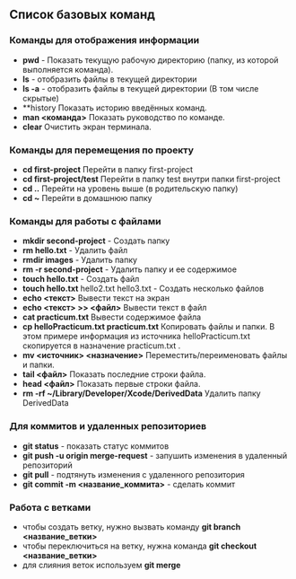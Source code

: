 ## Список базовых команд 

### Команды для отображения информации
* **pwd** - Показать текущую рабочую директорию (папку, из которой выполняется команда).
* **ls** - отобразить файлы в текущей директории
* **ls -a** - отобразить файлы в текущей директории (В том числе скрытые)
* **history Показать историю введённых команд.
* **man <команда>** Показать руководство по команде.
* **clear** Очистить экран терминала.


### Команды для перемещения по проекту
* **cd first-project** Перейти в папку first-project
* **cd first-project/test** Перейти в папку test внутри папки first-project
* **cd ..** Перейти на уровень выше (в родительскую папку)
* **cd ~** Перейти в домашнюю папку


### Команды для работы с файлами
* **mkdir second-project** - Создать папку
* **rm hello.txt** - Удалить файл
* **rmdir images** - Удалить папку
* **rm -r second-project** - Удалить папку и ее содержимое
* **touch hello.txt** - Создать файл
* **touch hello.txt** hello2.txt hello3.txt - Создать несколько файлов 
* **echo <текст>** Вывести текст на экран
* **echo <текст> >> <файл>** Вывести текст в файл
* **cat practicum.txt** Вывести содержимое файла
* **cp helloPracticum.txt practicum.txt** Копировать файлы и папки. В этом примере информация из источника helloPracticum.txt скопируется в назначение practicum.txt .
* **mv <источник> <назначение>** Переместить/переименовать файлы и папки.
* **tail <файл>** Показать последние строки файла.
* **head <файл>** Показать первые строки файла.
* **rm -rf ~/Library/Developer/Xcode/DerivedData** Удалить папку DerivedData


### Для коммитов и удаленных репозиториев
* **git status** - показать статус коммитов
* **git push -u origin merge-request** - запушить изменения в удаленный репозиторий
* **git pull** - подтянуть изменения с удаленного репозитория
* **git commit -m <название_коммита>** - сделать коммит

### Работа с ветками 
- чтобы создать ветку, нужно вызвать команду **git branch <название_ветки>**
- чтобы переключиться на ветку, нужна команда **git checkout <название_ветки>**
- для слияния веток используем **git merge**



